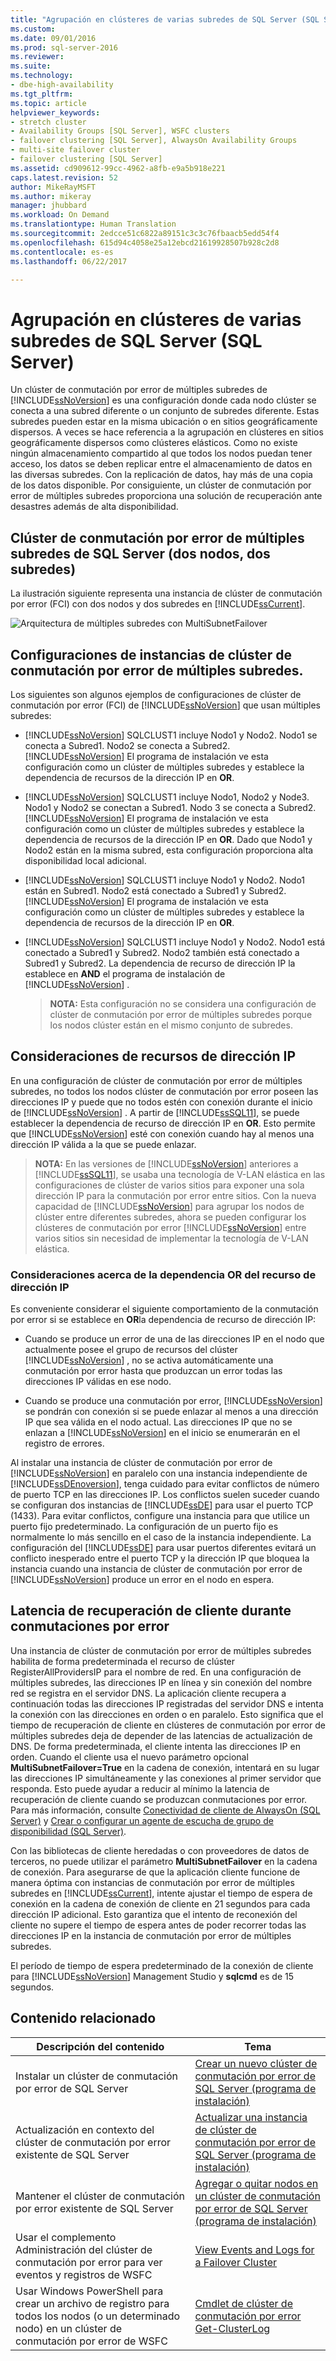```yaml
---
title: "Agrupación en clústeres de varias subredes de SQL Server (SQL Server) | Microsoft Docs"
ms.custom: 
ms.date: 09/01/2016
ms.prod: sql-server-2016
ms.reviewer: 
ms.suite: 
ms.technology:
- dbe-high-availability
ms.tgt_pltfrm: 
ms.topic: article
helpviewer_keywords:
- stretch cluster
- Availability Groups [SQL Server], WSFC clusters
- failover clustering [SQL Server], AlwaysOn Availability Groups
- multi-site failover cluster
- failover clustering [SQL Server]
ms.assetid: cd909612-99cc-4962-a8fb-e9a5b918e221
caps.latest.revision: 52
author: MikeRayMSFT
ms.author: mikeray
manager: jhubbard
ms.workload: On Demand
ms.translationtype: Human Translation
ms.sourcegitcommit: 2edcce51c6822a89151c3c3c76fbaacb5edd54f4
ms.openlocfilehash: 615d94c4058e25a12ebcd21619928507b928c2d8
ms.contentlocale: es-es
ms.lasthandoff: 06/22/2017

---
```

# <a name="sql-server-multi-subnet-clustering-sql-server"></a>Agrupación en clústeres de varias subredes de SQL Server (SQL Server)
  Un clúster de conmutación por error de múltiples subredes de [!INCLUDE[ssNoVersion](../../../includes/ssnoversion-md.md)] es una configuración donde cada nodo clúster se conecta a una subred diferente o un conjunto de subredes diferente. Estas subredes pueden estar en la misma ubicación o en sitios geográficamente dispersos. A veces se hace referencia a la agrupación en clústeres en sitios geográficamente dispersos como clústeres elásticos. Como no existe ningún almacenamiento compartido al que todos los nodos puedan tener acceso, los datos se deben replicar entre el almacenamiento de datos en las diversas subredes. Con la replicación de datos, hay más de una copia de los datos disponible. Por consiguiente, un clúster de conmutación por error de múltiples subredes proporciona una solución de recuperación ante desastres además de alta disponibilidad.  
  
   
##  <a name="VisualElement"></a> Clúster de conmutación por error de múltiples subredes de SQL Server (dos nodos, dos subredes)  
 La ilustración siguiente representa una instancia de clúster de conmutación por error (FCI) con dos nodos y dos subredes en [!INCLUDE[ssCurrent](../../../includes/sscurrent-md.md)].  
  
 ![Arquitectura de múltiples subredes con MultiSubnetFailover](../../../sql-server/failover-clusters/windows/media/multi-subnet-architecture-withmultisubnetfailoverparam.gif "Arquitectura de múltiples subredes con MultiSubnetFailover")  
  
  
##  <a name="Configurations"></a> Configuraciones de instancias de clúster de conmutación por error de múltiples subredes.  
 Los siguientes son algunos ejemplos de configuraciones de clúster de conmutación por error (FCI) de [!INCLUDE[ssNoVersion](../../../includes/ssnoversion-md.md)] que usan múltiples subredes:  
  
-   [!INCLUDE[ssNoVersion](../../../includes/ssnoversion-md.md)] SQLCLUST1 incluye Nodo1 y Nodo2. Nodo1 se conecta a Subred1. Nodo2 se conecta a Subred2. [!INCLUDE[ssNoVersion](../../../includes/ssnoversion-md.md)] El programa de instalación ve esta configuración como un clúster de múltiples subredes y establece la dependencia de recursos de la dirección IP en **OR**.  
  
-   [!INCLUDE[ssNoVersion](../../../includes/ssnoversion-md.md)] SQLCLUST1 incluye Nodo1, Nodo2 y Node3. Nodo1 y Nodo2 se conectan a Subred1. Nodo 3 se conecta a Subred2. [!INCLUDE[ssNoVersion](../../../includes/ssnoversion-md.md)] El programa de instalación ve esta configuración como un clúster de múltiples subredes y establece la dependencia de recursos de la dirección IP en **OR**. Dado que Nodo1 y Nodo2 están en la misma subred, esta configuración proporciona alta disponibilidad local adicional.  
  
-   [!INCLUDE[ssNoVersion](../../../includes/ssnoversion-md.md)] SQLCLUST1 incluye Nodo1 y Nodo2. Nodo1 están en Subred1. Nodo2 está conectado a Subred1 y Subred2. [!INCLUDE[ssNoVersion](../../../includes/ssnoversion-md.md)] El programa de instalación ve esta configuración como un clúster de múltiples subredes y establece la dependencia de recursos de la dirección IP en **OR**.  
  
-   [!INCLUDE[ssNoVersion](../../../includes/ssnoversion-md.md)] SQLCLUST1 incluye Nodo1 y Nodo2. Nodo1 está conectado a Subred1 y Subred2. Nodo2 también está conectado a Subred1 y Subred2. La dependencia de recurso de dirección IP la establece en **AND** el programa de instalación de [!INCLUDE[ssNoVersion](../../../includes/ssnoversion-md.md)] .  
  
    > **NOTA:** Esta configuración no se considera una configuración de clúster de conmutación por error de múltiples subredes porque los nodos clúster están en el mismo conjunto de subredes.  
  
##  <a name="ComponentsAndConcepts"></a> Consideraciones de recursos de dirección IP  
 En una configuración de clúster de conmutación por error de múltiples subredes, no todos los nodos clúster de conmutación por error poseen las direcciones IP y puede que no todos estén con conexión durante el inicio de [!INCLUDE[ssNoVersion](../../../includes/ssnoversion-md.md)] . A partir de [!INCLUDE[ssSQL11](../../../includes/sssql11-md.md)], se puede establecer la dependencia de recurso de dirección IP en **OR**. Esto permite que [!INCLUDE[ssNoVersion](../../../includes/ssnoversion-md.md)] esté con conexión cuando hay al menos una dirección IP válida a la que se puede enlazar.  
  
> **NOTA:** En las versiones de [!INCLUDE[ssNoVersion](../../../includes/ssnoversion-md.md)] anteriores a [!INCLUDE[ssSQL11](../../../includes/sssql11-md.md)], se usaba una tecnología de V-LAN elástica en las configuraciones de clúster de varios sitios para exponer una sola dirección IP para la conmutación por error entre sitios. Con la nueva capacidad de [!INCLUDE[ssNoVersion](../../../includes/ssnoversion-md.md)] para agrupar los nodos de clúster entre diferentes subredes, ahora se pueden configurar los clústeres de conmutación por error [!INCLUDE[ssNoVersion](../../../includes/ssnoversion-md.md)] entre varios sitios sin necesidad de implementar la tecnología de V-LAN elástica.  
  
### <a name="ip-address-resource-or-dependency-considerations"></a>Consideraciones acerca de la dependencia OR del recurso de dirección IP  
 Es conveniente considerar el siguiente comportamiento de la conmutación por error si se establece en **OR**la dependencia de recurso de dirección IP:  
  
-   Cuando se produce un error de una de las direcciones IP en el nodo que actualmente posee el grupo de recursos del clúster [!INCLUDE[ssNoVersion](../../../includes/ssnoversion-md.md)] , no se activa automáticamente una conmutación por error hasta que produzcan un error todas las direcciones IP válidas en ese nodo.  
  
-   Cuando se produce una conmutación por error, [!INCLUDE[ssNoVersion](../../../includes/ssnoversion-md.md)] se pondrán con conexión si se puede enlazar al menos a una dirección IP que sea válida en el nodo actual. Las direcciones IP que no se enlazan a [!INCLUDE[ssNoVersion](../../../includes/ssnoversion-md.md)] en el inicio se enumerarán en el registro de errores.  
  
   
 Al instalar una instancia de clúster de conmutación por error de [!INCLUDE[ssNoVersion](../../../includes/ssnoversion-md.md)] en paralelo con una instancia independiente de [!INCLUDE[ssDEnoversion](../../../includes/ssdenoversion-md.md)], tenga cuidado para evitar conflictos de número de puerto TCP en las direcciones IP. Los conflictos suelen suceder cuando se configuran dos instancias de [!INCLUDE[ssDE](../../../includes/ssde-md.md)] para usar el puerto TCP (1433). Para evitar conflictos, configure una instancia para que utilice un puerto fijo predeterminado. La configuración de un puerto fijo es normalmente lo más sencillo en el caso de la instancia independiente. La configuración del [!INCLUDE[ssDE](../../../includes/ssde-md.md)] para usar puertos diferentes evitará un conflicto inesperado entre el puerto TCP y la dirección IP que bloquea la instancia cuando una instancia de clúster de conmutación por error de [!INCLUDE[ssNoVersion](../../../includes/ssnoversion-md.md)] produce un error en el nodo en espera.  
  
##  <a name="DNS"></a> Latencia de recuperación de cliente durante conmutaciones por error  
 Una instancia de clúster de conmutación por error de múltiples subredes habilita de forma predeterminada el recurso de clúster RegisterAllProvidersIP para el nombre de red. En una configuración de múltiples subredes, las direcciones IP en línea y sin conexión del nombre red se registra en el servidor DNS. La aplicación cliente recupera a continuación todas las direcciones IP registradas del servidor DNS e intenta la conexión con las direcciones en orden o en paralelo. Esto significa que el tiempo de recuperación de cliente en clústeres de conmutación por error de múltiples subredes deja de depender de las latencias de actualización de DNS. De forma predeterminada, el cliente intenta las direcciones IP en orden. Cuando el cliente usa el nuevo parámetro opcional **MultiSubnetFailover=True** en la cadena de conexión, intentará en su lugar las direcciones IP simultáneamente y las conexiones al primer servidor que responda. Esto puede ayudar a reducir al mínimo la latencia de recuperación de cliente cuando se produzcan conmutaciones por error. Para más información, consulte [Conectividad de cliente de AlwaysOn (SQL Server)](../../../database-engine/availability-groups/windows/always-on-client-connectivity-sql-server.md) y [Crear o configurar un agente de escucha de grupo de disponibilidad (SQL Server)](../../../database-engine/availability-groups/windows/create-or-configure-an-availability-group-listener-sql-server.md).  
  
 Con las bibliotecas de cliente heredadas o con proveedores de datos de terceros, no puede utilizar el parámetro **MultiSubnetFailover** en la cadena de conexión. Para asegurarse de que la aplicación cliente funcione de manera óptima con instancias de conmutación por error de múltiples subredes en [!INCLUDE[ssCurrent](../../../includes/sscurrent-md.md)], intente ajustar el tiempo de espera de conexión en la cadena de conexión de cliente en 21 segundos para cada dirección IP adicional. Esto garantiza que el intento de reconexión del cliente no supere el tiempo de espera antes de poder recorrer todas las direcciones IP en la instancia de conmutación por error de múltiples subredes.  
  
 El período de tiempo de espera predeterminado de la conexión de cliente para [!INCLUDE[ssNoVersion](../../../includes/ssnoversion-md.md)] Management Studio y **sqlcmd** es de 15 segundos.  
  
   
##  <a name="RelatedContent"></a> Contenido relacionado  
  
|Descripción del contenido|Tema|  
|-------------------------|-----------|  
|Instalar un clúster de conmutación por error de SQL Server|[Crear un nuevo clúster de conmutación por error de SQL Server (programa de instalación)](../../../sql-server/failover-clusters/install/create-a-new-sql-server-failover-cluster-setup.md)|  
|Actualización en contexto del clúster de conmutación por error existente de SQL Server|[Actualizar una instancia de clúster de conmutación por error de SQL Server &#40;programa de instalación&#41;](../../../sql-server/failover-clusters/windows/upgrade-a-sql-server-failover-cluster-instance-setup.md)|  
|Mantener el clúster de conmutación por error existente de SQL Server|[Agregar o quitar nodos en un clúster de conmutación por error de SQL Server &#40;programa de instalación&#41;](../../../sql-server/failover-clusters/install/add-or-remove-nodes-in-a-sql-server-failover-cluster-setup.md)|  
|Usar el complemento Administración del clúster de conmutación por error para ver eventos y registros de WSFC|[View Events and Logs for a Failover Cluster](http://technet.microsoft.com/library/cc772342\(WS.10\).aspx)|  
|Usar Windows PowerShell para crear un archivo de registro para todos los nodos (o un determinado nodo) en un clúster de conmutación por error de WSFC|[Cmdlet de clúster de conmutación por error Get-ClusterLog](http://technet.microsoft.com/library/ee461045.aspx)|  
  

  
  

